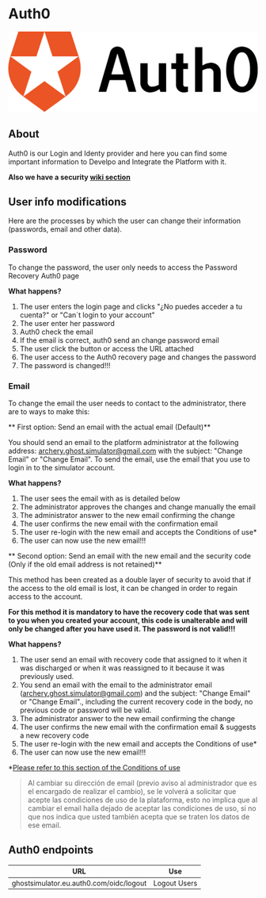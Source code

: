 # Auth0

![Auth0 logo](../images/auth0.png)

## About

Auth0 is our Login and Identy provider and here you can find some important information to Develpo and Integrate the Platform with it.

**Also we have a security [wiki section](https://github.com/Isaaker/Ghost_Simulator_ES/wiki/Security)**

## User info modifications

Here are the processes by which the user can change their information (passwords, email and other data).

### Password

To change the password, the user only needs to access the Password Recovery Auth0 page

**What happens?**

1. The user enters the login page and clicks "¿No puedes acceder a tu cuenta?" or "Can´t login to your account"
2. The user enter her password
3. Auth0 check the email
4. If the email is correct, auth0 send an change password email
5. The user click the button or access the URL attached
6. The user access to the Auth0 recovery page and changes the password
7. The password is changed!!!

### Email

To change the email the user needs to contact to the administrator, there are to ways to make this:

** First option: Send an email with the actual email (Default)**

You should send an email to the platform administrator at the following address: archery.ghost.simulator@gmail.com with the subject: "Change Email" or "Change Email". To send the email, use the email that you use to login in to the simulator account.

**What happens?**

1. The user sees the email with as is detailed below
2. The administrator approves the changes and change manually the email
3. The administrator answer to the new email confirming the change
4. The user confirms the new email with the confirmation email
5. The user re-login with the new email and accepts the Conditions of use*
6. The user can now use the new email!!!

** Second option: Send an email with the new email and the security code (Only if the old email address is not retained)**

This method has been created as a double layer of security to avoid that if the access to the old email is lost, it can be changed in order to regain access to the account.

**For this method it is mandatory to have the recovery code that was sent to you when you created your account, this code is unalterable and will only be changed after you have used it. The password is not valid!!!**

**What happens?**

1. The user send an email with recovery code that assigned to it when it was discharged or when it was reassigned to it because it was previously used.
2. You send an email with the email to the administrator email (archery.ghost.simulator@gmail.com) and the subject: "Change Email" or "Change Email"., including the current recovery code in the body, no previous code or password will be valid.
3. The administrator answer to the new email confirming the change
4. The user confirms the new email with the confirmation email & suggests a new recovery code
5. The user re-login with the new email and accepts the Conditions of use*
6. The user can now use the new email!!!

*[Please refer to this section of the Conditions of use](../CONDITIONS.html)
> Al cambiar su dirección de email (previo aviso al administrador que es el encargado de realizar el cambio), se le volverá a solicitar que acepte las condiciones de uso de la plataforma, esto no implica que al cambiar el email halla dejado de aceptar las condiciones de uso, si no que nos indica que usted también acepta que se traten los datos de ese email.

## Auth0 endpoints


|URL|Use|
|---|---|
|ghostsimulator.eu.auth0.com/oidc/logout|Logout Users|